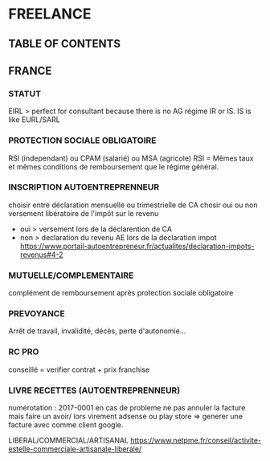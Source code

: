 # FREELANCE

## TABLE OF CONTENTS

## FRANCE

### STATUT
EIRL > perfect for consultant because there is no AG
régime IR or IS.  IS is like EURL/SARL

### PROTECTION SOCIALE OBLIGATOIRE
RSI (independant) ou CPAM (salarié) ou MSA (agricole)
RSI = Mêmes taux et mêmes conditions de remboursement que le régime général.

### INSCRIPTION AUTOENTREPRENNEUR
choisir entre déclaration mensuelle ou trimestrielle de CA 
chosir oui ou non versement libératoire de l'impôt sur le revenu 
- oui > versement lors de la déclarention de CA
- non > declaration du revenu AE lors de la declaration impot
https://www.portail-autoentrepreneur.fr/actualites/declaration-impots-revenus#4-2

### MUTUELLE/COMPLEMENTAIRE
complément de remboursement après protection sociale obligatoire

### PREVOYANCE
Arrêt de travail, invalidité, décès, perte d'autonomie...

### RC PRO
conseillé = verifier contrat + prix franchise

### LIVRE RECETTES (AUTOENTREPRENNEUR)
numérotation : 2017-0001
en cas de probleme ne pas annuler la facture mais faire un avoir/
lors virement adsense ou play store => generer une facture avec comme client google.


LIBERAL/COMMERCIAL/ARTISANAL
https://www.netpme.fr/conseil/activite-estelle-commerciale-artisanale-liberale/




